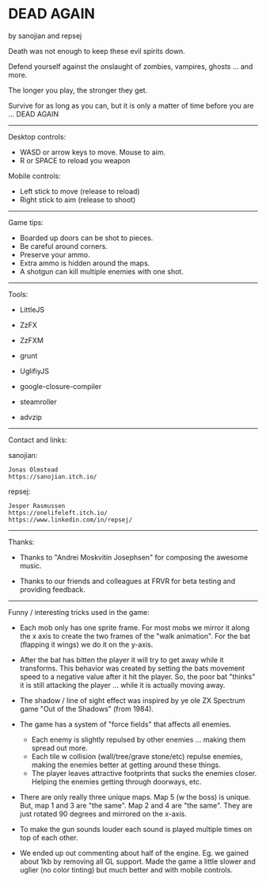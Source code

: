 DEAD AGAIN
=====

by sanojian and repsej


Death was not enough to keep these evil spirits down.  

Defend yourself against the onslaught of zombies, vampires, ghosts ... and more.   

The longer you play, the stronger they get.  

Survive for as long as you can, but it is only a matter of time before you are ... DEAD AGAIN


----------------------------------

Desktop controls:

 - WASD or arrow keys to move.  Mouse to aim.
 - R or SPACE to reload you weapon

Mobile controls:

 - Left stick to move (release to reload)
 - Right stick to aim (release to shoot)

----------------------------------

Game tips:

 - Boarded up doors can be shot to pieces.
 - Be careful around corners.
 - Preserve your ammo.  
 - Extra ammo is hidden around the maps.
 - A shotgun can kill multiple enemies with one shot.

----------------------------------

Tools:

 - LittleJS
 - ZzFX
 - ZzFXM

 - grunt
 - UglifiyJS
 - google-closure-compiler
 - steamroller
 - advzip

----------------------------------

Contact and links:

sanojian:

	Jonas Olmstead
	https://sanojian.itch.io/


repsej:

	Jesper Rasmussen
	https://onelifeleft.itch.io/
	https://www.linkedin.com/in/repsej/


----------------------------------

Thanks:

 - Thanks to "Andrei Moskvitin Josephsen" for composing the awesome music.

 - Thanks to our friends and colleagues at FRVR for beta testing and providing feedback.



---------------------------------

Funny / interesting tricks used in the game:

 - Each mob only has one sprite frame.  For most mobs we mirror it along the x axis to create the two frames of the "walk animation".  For the bat (flapping it wings) we do it on the y-axis.

 - After the bat has bitten the player it will try to get away while it transforms.  This behavior was created by setting the bats movement speed to a negative value after it hit the player.  So, the poor bat "thinks" it is still attacking the player ... while it is actually moving away.

 - The shadow / line of sight effect was inspired by ye ole ZX Spectrum game "Out of the Shadows" (from 1984).

 - The game has a system of "force fields" that affects all enemies.  
	- Each enemy is slightly repulsed by other enemies ... making them spread out more.  
	- Each tile w collision (wall/tree/grave stone/etc) repulse enemies, making the enemies better at getting around these things. 
	- The player leaves attractive footprints that sucks the enemies closer.  Helping the enemies getting through doorways, etc.

 - There are only really three unique maps.  Map 5 (w the boss) is unique.  But, map 1 and 3 are "the same".  Map 2 and 4 are "the same".  They are just rotated 90 degrees and mirrored on the x-axis.

 - To make the gun sounds louder each sound is played multiple times on top of each other. 

 - We ended up out commenting about half of the engine.  Eg. we gained about 1kb by removing all GL support.  Made the game a little slower and uglier (no color tinting) but much better and with mobile controls.

